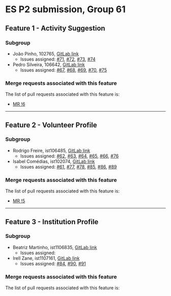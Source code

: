 # ES P2 submission, Group 61

## Feature 1 - Activity Suggestion

### Subgroup
- João Pinho, 102765, [GitLab link](https://gitlab.rnl.tecnico.ulisboa.pt/ist1102765)
    + Issues assigned: [#71](https://gitlab.rnl.tecnico.ulisboa.pt/es/es25-61/-/issues/71), [#72](https://gitlab.rnl.tecnico.ulisboa.pt/es/es25-61/-/issues/72), [#73](https://gitlab.rnl.tecnico.ulisboa.pt/es/es25-61/-/issues/73), [#74](https://gitlab.rnl.tecnico.ulisboa.pt/es/es25-61/-/issues/74)
- Pedro Silveira, 106642, [GitLab link](https://gitlab.rnl.tecnico.ulisboa.pt/ist1106642)
    + Issues assigned: [#67](https://gitlab.rnl.tecnico.ulisboa.pt/es/es25-61/-/issues/67), [#68](https://gitlab.rnl.tecnico.ulisboa.pt/es/es25-61/-/issues/68), [#69](https://gitlab.rnl.tecnico.ulisboa.pt/es/es25-61/-/issues/69), [#70](https://gitlab.rnl.tecnico.ulisboa.pt/es/es25-61/-/issues/70), [#75](https://gitlab.rnl.tecnico.ulisboa.pt/es/es25-61/-/issues/75)

### Merge requests associated with this feature

The list of pull requests associated with this feature is:

 - [MR !6](https://gitlab.rnl.tecnico.ulisboa.pt/es/es25-61/-/merge_requests/6)

---

## Feature 2 - Volunteer Profile

### Subgroup
- Rodrigo Freire, ist106485, [GitLab link](https://gitlab.rnl.tecnico.ulisboa.pt/ist1106485)
    + Issues assigned: [#62](https://gitlab.rnl.tecnico.ulisboa.pt/es/es25-61/-/issues/62), [#63](https://gitlab.rnl.tecnico.ulisboa.pt/es/es25-61/-/issues/63), [#64](https://gitlab.rnl.tecnico.ulisboa.pt/es/es25-61/-/issues/64), [#65](https://gitlab.rnl.tecnico.ulisboa.pt/es/es25-61/-/issues/65), [#66](https://gitlab.rnl.tecnico.ulisboa.pt/es/es25-61/-/issues/66), [#76](https://gitlab.rnl.tecnico.ulisboa.pt/es/es25-61/-/issues/76)
- Isabel Comédias, ist102074, [GitLab link](https://gitlab.rnl.tecnico.ulisboa.pt/ist1102074)
    + Issues assigned: [#61](https://gitlab.rnl.tecnico.ulisboa.pt/es/es25-61/-/issues/62), [#77](https://gitlab.rnl.tecnico.ulisboa.pt/es/es25-61/-/issues/76), [#78](https://gitlab.rnl.tecnico.ulisboa.pt/es/es25-61/-/issues/63), [#85](https://gitlab.rnl.tecnico.ulisboa.pt/es/es25-61/-/issues/64), [#86](https://gitlab.rnl.tecnico.ulisboa.pt/es/es25-61/-/issues/65), [#89](https://gitlab.rnl.tecnico.ulisboa.pt/es/es25-61/-/issues/66)

### Merge requests associated with this feature

The list of pull requests associated with this feature is:

- [MR !5](https://gitlab.rnl.tecnico.ulisboa.pt/es/es25-61/-/merge_requests/5)


---

## Feature 3 - Institution Profile

### Subgroup
- Beatriz Martinho, ist1106835, [GitLab link](https://gitlab.rnl.tecnico.ulisboa.pt/ist1106835)
    + Issues assigned:
- Irell Zane, ist1107161, [GitLab link](https://gitlab.rnl.tecnico.ulisboa.pt/ist1107161)
    + Issues assigned: [#84](https://gitlab.rnl.tecnico.ulisboa.pt/es/es25-61/-/issues/84), [#90](https://gitlab.rnl.tecnico.ulisboa.pt/es/es25-61/-/issues/90), [#91](https://gitlab.rnl.tecnico.ulisboa.pt/es/es25-61/-/issues/91)

### Merge requests associated with this feature

The list of pull requests associated with this feature is:

